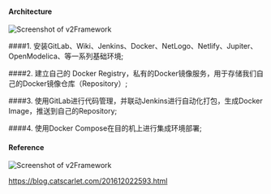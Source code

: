 
#### Architecture

![Screenshot of v2Framework](https://raw.githubusercontent.com/yangboz/2017-2018-computing-thinking/master/Docker/v2/Documents/2.jpg)


####1. 安装GitLab、Wiki、Jenkins、Docker、NetLogo、Netlify、Jupiter、OpenModelica、等一系列基础环境;

####2. 建立自己的 Docker Registry，私有的Docker镜像服务，用于存储我们自己的Docker镜像仓库（Repository）;

####3. 使用GitLab进行代码管理，并联动Jenkins进行自动化打包，生成Docker Image，推送到自己的Repository;

####4. 使用Docker Compose在目的机上进行集成环境部署;


#### Reference

![Screenshot of v2Framework](https://raw.githubusercontent.com/yangboz/2017-2018-computing-thinking/master/Docker/v2/Documents/1.jpg)

https://blog.catscarlet.com/201612022593.html
